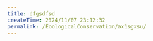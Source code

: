 ```yaml
---
title: dfgsdfsd
createTime: 2024/11/07 23:12:32
permalink: /EcologicalConservation/ax1sgxsu/
---
```

